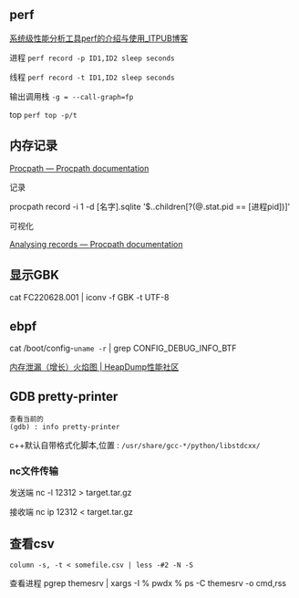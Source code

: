## perf 

[系统级性能分析工具perf的介绍与使用_ITPUB博客](http://blog.itpub.net/24585765/viewspace-2564885/)

进程
`perf record -p ID1,ID2 sleep seconds`

线程
`perf record -t ID1,ID2 sleep seconds`

输出调用栈
`-g = --call-graph=fp`

top
`perf top -p/t`

## 内存记录

[Procpath — Procpath documentation](https://procpath.readthedocs.io/en/latest/index.html)

记录

procpath record -i 1 -d [名字].sqlite '$..children[?(@.stat.pid == [进程pid])]'

可视化

[Analysing records — Procpath documentation](https://procpath.readthedocs.io/en/latest/analysis.html)

## 显示GBK

cat FC220628.001 | iconv -f GBK -t UTF-8

## ebpf

cat /boot/config-`uname -r` | grep CONFIG_DEBUG_INFO_BTF

[内存泄漏（增长）火焰图 | HeapDump性能社区](https://heapdump.cn/article/1661654?from=pc)

## GDB pretty-printer

```
查看当前的
(gdb) : info pretty-printer
```

c++默认自带格式化脚本,位置 : `/usr/share/gcc-*/python/libstdcxx/`

### nc文件传输

发送端 nc -l 12312 > target.tar.gz

接收端 nc ip 12312 < target.tar.gz

## 查看csv

```
column -s, -t < somefile.csv | less -#2 -N -S
```

查看进程
pgrep themesrv | xargs -I % pwdx %
ps -C themesrv -o cmd,rss